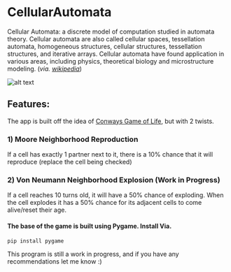 # CellularAutomata
 
Cellular Automata: a discrete model of computation studied in automata theory. Cellular automata are also called cellular spaces, tessellation automata, homogeneous structures, cellular structures, tessellation structures, and iterative arrays. Cellular automata have found application in various areas, including physics, theoretical biology and microstructure modeling. (*via. [wikipedia](https://en.wikipedia.org/wiki/Cellular_automaton)*)


![alt text](misc/ezgif-6-ecfc0914c8.gif)

Features:
-
The app is built off the idea of [Conways Game of Life](https://en.wikipedia.org/wiki/Conway%27s_Game_of_Life), but with 2 twists.

### 1) Moore Neighborhood Reproduction
If a cell has exactly 1 partner next to it, there is a 10% chance that it will reproduce (replace the cell being checked)
### 2) Von Neumann Neighborhood Explosion (Work in Progress)
If a cell reaches 10 turns old, it will have a 50% chance of exploding. When the cell explodes it has a 50% chance for its adjacent cells to come alive/reset their age.

#### The base of the game is built using Pygame. Install Via.
```
pip install pygame
```
This program is still a work in progress, and if you have any recommendations let me know :)



